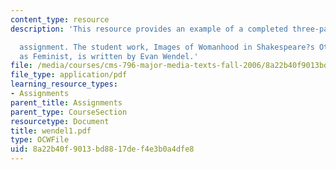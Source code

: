 ```yaml
---
content_type: resource
description: 'This resource provides an example of a completed three-page close reading

  assignment. The student work, Images of Womanhood in Shakespeare?s Othello: Emilia
  as Feminist, is written by Evan Wendel.'
file: /media/courses/cms-796-major-media-texts-fall-2006/8a22b40f9013bd8817def4e3b0a4dfe8_wendel1.pdf
file_type: application/pdf
learning_resource_types:
- Assignments
parent_title: Assignments
parent_type: CourseSection
resourcetype: Document
title: wendel1.pdf
type: OCWFile
uid: 8a22b40f-9013-bd88-17de-f4e3b0a4dfe8
---
```

